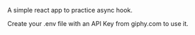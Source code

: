 A simple react app to practice async hook.

Create your .env file with an API Key from giphy.com to use it.